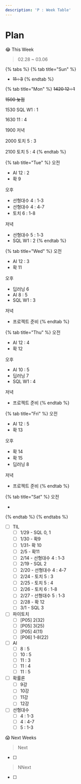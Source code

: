 ```yaml
---
description: 'P : Week Table'
---
```


# Plan

😂 This Week

> 02.28 ~ 03.06

{% tabs %}
{% tab title="Sun" %}
* ~~11 : 3~~
{% endtab %}

{% tab title="Mon" %}
~~1420 12 : 1~~

~~1500 늦점~~

1530 SQL W1 : 1

1630 11 : 4

1900 저녁

2000 토치 5 : 3

2100 토치 5 : 4
{% endtab %}

{% tab title="Tue" %}
오전

* AI 12 : 2
* 확 9

오후

* 선형대수 4 : 1-3
* 선형대수 4 : 4-7
* 토치 6 : 1-8

저녁

* 선형대수 5 : 1-3
* SQL W1 : 2
{% endtab %}

{% tab title="Wed" %}
오전

* AI 12 : 3
* 확 11

오후

* 딥러닝 6
* AI 8 : 5
* SQL W1 : 3

저녁

* 프로젝트 준비
{% endtab %}

{% tab title="Thu" %}
오전

* AI 12 : 4
* 확 12

오후

* AI 10 : 5
* 딥러닝 7
* SQL W1 : 4

저녁

* 프로젝트 준비
{% endtab %}

{% tab title="Fri" %}
오전

* AI 12 : 5
* 확 13

오후

* 확 14
* 확 15
* 딥러닝 8

저녁

* 프로젝트 준비
{% endtab %}

{% tab title="Sat" %}
오전

* 
{% endtab %}
{% endtabs %}

* [ ] TIL
  * [ ] 1/29 - SQL 0, 1
  * [ ] 1/30 - 확9
  * [ ] 1/31- 확 10
  * [ ] 2/5 - 확11
  * [ ] 2/14 - 선형대수 4 : 1-3
  * [ ] 2/19 - SQL 2
  * [ ] 2/20 - 선형대수 4 : 4-7
  * [ ] 2/24 - 토치 5 : 3
  * [ ] 2/25 - 토치 5 : 4
  * [ ] 2/26 - 토치 6 : 1-8
  * [ ] 2/27 - 선형대수 5 : 1-3
  * [ ] 2/28 - 확 12
  * [ ] 3/1 - SQL 3
* [ ] 파이토치 
  * [ ] \[P05\] 2\(32\)
  * [ ] \[P05\] 3\(25\)
  * [ ] \[P05\] 4\(11\)
  * [ ] \[P06\] 1-8\(22\)
* [ ] AI
  * [ ] 8 : 5
  * [ ] 10 : 5
  * [ ] 11 : 3
  * [ ] 11 : 4
  * [ ] 11 : 5
* [ ] 확률론
  * [ ] 9강
  * [ ] 10강
  * [ ] 11강
  * [ ] 12강
* [ ] 선형대수
  * [ ] 4 : 1-3
  * [ ] 4 : 4-7
  * [ ] 5 : 1-3

😱 Next Weeks

> Next

* [ ] 
> NNext

* [ ] 
